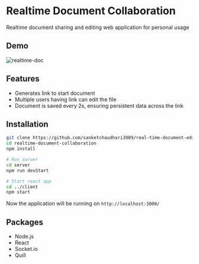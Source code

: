 # Realtime Document Collaboration
Realtime document sharing and editing web application for personal usage

## Demo
![realtime-doc](https://user-images.githubusercontent.com/78204805/189190724-e2eb00c9-36a7-44d5-b371-95c389274794.gif)

## Features
- Generates link to start document
- Multiple users having link can edit the file
- Document is saved every 2s, ensuring persistent data across the link

## Installation
```bash
git clone https://github.com/sanketchaudhari3009/real-time-document-editor.git
cd realtime-document-collaboration
npm install

# Run server
cd server
npm run devStart

# Start react app
cd ../client
npm start
```

Now the application will be running on `http://localhost:3000/`

## Packages
- Node.js
- React
- Socket.io
- Quill

